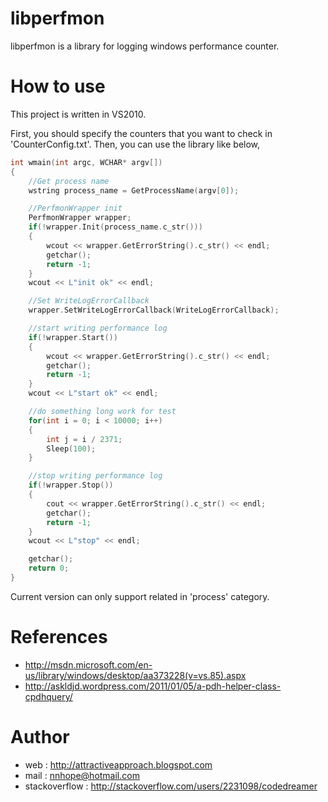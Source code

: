 libperfmon
==========

libperfmon is a library for logging windows performance counter. 


How to use
====================

This project is written in VS2010.

First, you should specify the counters that you want to check in 'CounterConfig.txt'.
Then, you can use the library like below,

```c++
int wmain(int argc, WCHAR* argv[])
{
	//Get process name
	wstring process_name = GetProcessName(argv[0]);

	//PerfmonWrapper init
	PerfmonWrapper wrapper;
	if(!wrapper.Init(process_name.c_str()))
	{
		wcout << wrapper.GetErrorString().c_str() << endl;
		getchar();
		return -1;
	}
	wcout << L"init ok" << endl;

	//Set WriteLogErrorCallback
	wrapper.SetWriteLogErrorCallback(WriteLogErrorCallback);

	//start writing performance log
	if(!wrapper.Start())
	{
		wcout << wrapper.GetErrorString().c_str() << endl;
		getchar();
		return -1;
	}
	wcout << L"start ok" << endl;

	//do something long work for test
	for(int i = 0; i < 10000; i++)
	{
		int j = i / 2371;
		Sleep(100);
	}

	//stop writing performance log
	if(!wrapper.Stop())
	{
		cout << wrapper.GetErrorString().c_str() << endl;
		getchar();
		return -1;
	}
	wcout << L"stop" << endl;

	getchar();
	return 0;
}

```

Current version can only support related in 'process' category.

References
====================

 - http://msdn.microsoft.com/en-us/library/windows/desktop/aa373228(v=vs.85).aspx
 - http://askldjd.wordpress.com/2011/01/05/a-pdh-helper-class-cpdhquery/
 

Author
====================

 - web : http://attractiveapproach.blogspot.com  
 - mail : nnhope@hotmail.com  
 - stackoverflow : http://stackoverflow.com/users/2231098/codedreamer


